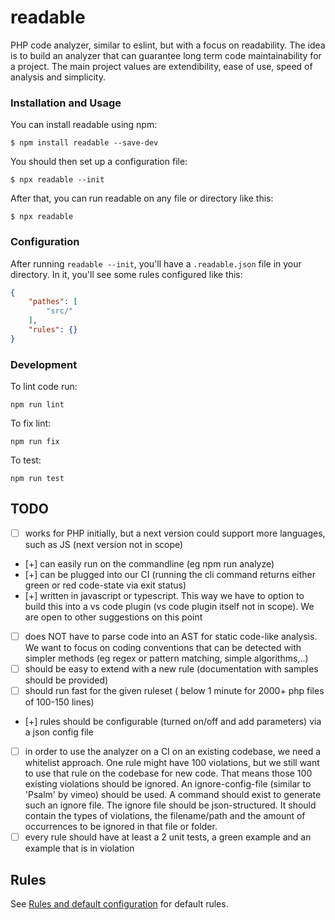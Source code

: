 # readable

PHP code analyzer, similar to eslint, but with a focus on readability. The idea is to build an analyzer that can guarantee long term code maintainability for a project. The main project values are extendibility, ease of use, speed of analysis and simplicity.

### Installation and Usage

You can install readable using npm:

    $ npm install readable --save-dev

You should then set up a configuration file:

    $ npx readable --init

After that, you can run readable on any file or directory like this:

    $ npx readable

### Configuration

After running `readable --init`, you'll have a `.readable.json` file in your directory. In it, you'll see some rules configured like this:

```JSON
{
    "pathes": [
        "src/"
    ],
    "rules": {}
}
```

### Development

To lint code run:

    npm run lint

To fix lint:

    npm run fix

To test:

    npm run test


## TODO

 - [ ] works for PHP initially, but a next version could support more languages, such as JS (next version not in scope)
 - [+] can easily run on the commandline (eg npm run analyze)
 - [+] can be plugged into our CI (running the cli command returns either green or red code-state via exit status)
 - [+] written in javascript or typescript. This way we have to option to build this into a vs code plugin (vs code plugin itself not in scope). We are open to other suggestions on this point
 - [ ] does NOT have to parse code into an AST for static code-like analysis. We want to focus on coding conventions that can be detected with simpler methods (eg regex or pattern matching, simple algorithms,..)
 - [ ] should be easy to extend with a new rule (documentation with samples should be provided)
 - [ ] should run fast for the given ruleset ( below 1 minute for 2000+ php files of 100-150 lines)
 - [+] rules should be configurable (turned on/off and add parameters) via a json config file
 - [ ] in order to use the analyzer on a CI on an existing codebase, we need a whitelist approach. One rule might have 100 violations, but we still want to use that rule on the codebase for new code. That means those 100 existing violations should be ignored. An ignore-config-file (similar to 'Psalm' by vimeo) should be used. A command should exist to generate such an ignore file. The ignore file should be json-structured. It should contain the types of violations, the filename/path and the amount of occurrences to be ignored in that file or folder.
 - [ ] every rule should have at least a 2 unit tests, a green example and an example that is in violation

## Rules

See [Rules and default configuration](docs/rules.md) for default rules.
